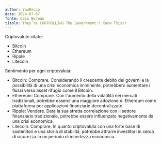 ```yaml
---
author: YouRecap
date: 2024-07-07
fonte: Coin Bureau
titolo: They’re CONTROLLING The Government!! Know This!!
---
```


Criptovalute citate:
- Bitcoin
- Ethereum
- Ripple
- Litecoin

Sentimento per ogni criptovaluta:
- Bitcoin: Comprare. Considerando il crescente debito dei governi e la possibilità di una crisi economica imminente, potrebbero aumentare i flussi verso asset rifugio come il Bitcoin.
- Ethereum: Comprare. Con l'aumento della volatilità nei mercati tradizionali, potrebbe esserci una maggiore adozione di Ethereum come piattaforma per applicazioni finanziarie decentralizzate.
- Ripple: Vendere. Data la sua stretta correlazione con il settore finanziario tradizionale, potrebbe essere influenzato negativamente da una crisi economica.
- Litecoin: Comprare. In quanto criptovaluta con una forte base di sostenitori e una storia di stabilità, potrebbe attrarre investitori in cerca di sicurezza in un periodo di incertezza economica.
